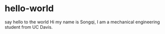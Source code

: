 # hello-world
say hello to the world
Hi my name is Songqi, I am a mechanical engineering student from UC Davis.
